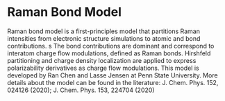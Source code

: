 # Raman Bond Model
Raman bond model is a first-principles model that partitions Raman intensities from electronic structure simulations to atomic and bond contributions. s The bond contributions are dominant and correspond to interatom charge flow modulations, defined as Raman bonds. Hirshfeld partitioning and charge density localization are applied to express polarizability derivatives as charge flow modulations. This model is developed by Ran Chen and Lasse Jensen at Penn State University. More details about the model can be found in the literature: J. Chem. Phys. 152, 024126 (2020); J. Chem. Phys. 153, 224704 (2020)
